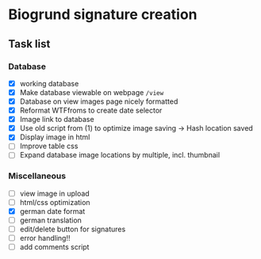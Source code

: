 # Biogrund signature creation

## Task list

### Database

- [x] working database
- [x] Make database viewable on webpage `/view`
- [x] Database on view images page nicely formatted
- [x] Reformat WTFfroms to create date selector
- [x] Image link to database
- [x] Use old script from (1) to optimize image saving -> Hash location saved
- [x] Display image in html
- [ ] Improve table css
- [ ] Expand database image locations by multiple, incl. thumbnail

### Miscellaneous

- [ ] view image in upload
- [ ] html/css optimization
- [x] german date format
- [ ] german translation
- [ ] edit/delete button for signatures
- [ ] error handling!!
- [ ] add comments script
